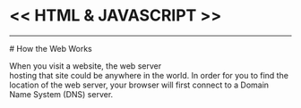 # << HTML & JAVASCRIPT >>
<hr>
# How the Web Works

When you visit a website, the web server <br>
hosting that site could be anywhere in the
world. In order for you to find the location of
the web server, your browser will first connect
to a Domain Name System (DNS) server.







